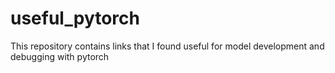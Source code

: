 # useful_pytorch
This repository contains links that I found useful for model development and debugging with pytorch
